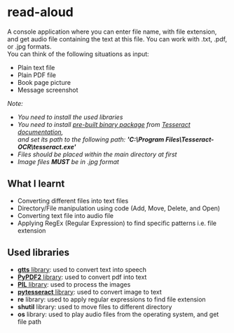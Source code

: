 # read-aloud

A console application where you can enter file name, with file extension, and get audio file containing the text at this file. You can work with .txt, .pdf, or .jpg formats.  
You can think of the following situations as input:
* Plain text file
* Plain PDF file
* Book page picture
* Message screenshot

*Note:*
* *You need to install the used libraries*
* *You need to install [pre-built binary package](https://github.com/UB-Mannheim/tesseract/wiki) from [Tesseract documentation](https://tesseract-ocr.github.io/tessdoc/Home.html),  
and set its path to the following path: **'C:\Program Files\Tesseract-OCR\tesseract.exe'***
* *Files should be placed within the main directory at first*
* *Image files **MUST** be in .jpg format*

## What I learnt

* Converting different files into text files
* Directory/File manipulation using code (Add, Move, Delete, and Open)
* Converting text file into audio file
* Applying RegEx (Regular Expression) to find specific patterns i.e. file extension


## Used libraries

* [**gtts** library](https://pypi.org/project/gTTS/): used to convert text into speech
* [**PyPDF2** library](https://pypi.org/project/PyPDF2/): used to convert pdf into text
* [**PIL** library](https://pypi.org/project/Pillow/): used to process the images
* [**pytesseract** library](https://pypi.org/project/pytesseract/): used to convert image to text
* **re** library: used to apply regular expressions to find file extension
* **shutil** library: used to move files to different directory
* **os** library: used to play audio files from the operating system, and get file path
